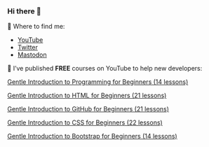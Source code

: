 ### Hi there 👋

<!--
**DeborahK/DeborahK** is a ✨ _special_ ✨ repository because its `README.md` (this file) appears on your GitHub profile.

Here are some ideas to get you started:

- 🔭 I’m currently working on ...
- 🌱 I’m currently learning ...
- 👯 I’m looking to collaborate on ...
- 🤔 I’m looking for help with ...
- 💬 Ask me about ...
- 📫 How to reach me: ...
- 😄 Pronouns: ...
- ⚡ Fun fact: ...
-->
🔎 Where to find me:

- [YouTube](https://youtube.com/@deborah_kurata)
- [Twitter](https://twitter.com/DeborahKurata)
- [Mastodon](https://techhub.social/@deborahkurata)

🔭 I’ve published **FREE** courses on YouTube to help new developers:

[Gentle Introduction to Programming for Beginners (14 lessons)](https://www.youtube.com/playlist?list=PLErOmyzRKOCrO9bwM1931IY8S3iWfhrr8)

[Gentle Introduction to HTML for Beginners (21 lessons)](https://user-images.githubusercontent.com/7987365/203653514-7f45dcac-62f1-4461-b37f-c79dffb7c978.png)

[Gentle Introduction to GitHub for Beginners (21 lessons)](https://www.youtube.com/playlist?list=PLErOmyzRKOCoLfGDg91NbuGlRahF5mElq)

[Gentle Introduction to CSS for Beginners (22 lessons)](https://www.youtube.com/playlist?list=PLErOmyzRKOCptjkM-mOfveYlgKQEx1AAf)

[Gentle Introduction to Bootstrap for Beginners (14 lessons)](https://www.youtube.com/playlist?list=PLErOmyzRKOCr47pRGOswKcgzGyetNRdHZ)
